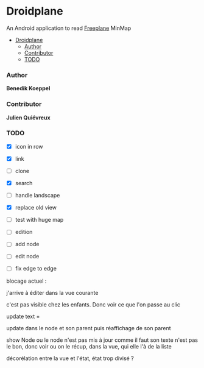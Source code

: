 # Droidplane

An Android application to read [Freeplane](https://docs.freeplane.org/) MinMap

<!-- TOC -->
* [Droidplane](#droidplane)
    * [Author](#author)
    * [Contributor](#contributor)
    * [TODO](#todo)
<!-- TOC -->

### Author
**Benedik Koeppel**

### Contributor
**Julien Quiévreux**

### TODO

* [X]  icon in row
* [X]  link
* [ ]  clone
* [X]  search
* [ ]  handle landscape
* [X]  replace old view
* [ ]  test with huge map
* [ ]  edition
  * [ ]  add node
  * [ ]  edit node
* [ ] fix edge to edge
  

blocage actuel :

j'arrive à éditer dans la vue courante

c'est pas visible chez les enfants. Donc voir ce que l'on passe au clic

update text = 

update dans le node et son parent puis réaffichage de son parent

show Node ou le node n'est pas mis à jour comme il faut son texte n'est pas le bon,
donc voir ou on le récup, dans la vue, qui elle l'à de la liste

décorélation entre la vue et l'état, état trop divisé ?

